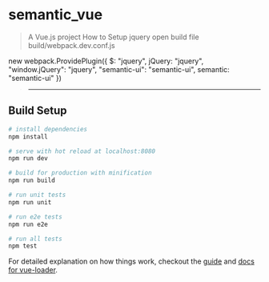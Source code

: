 # semantic_vue

> A Vue.js project
> How to Setup jquery open build file build/webpack.dev.conf.js

 new webpack.ProvidePlugin({
  $: "jquery",
  jQuery: "jquery",
  "window.jQuery": "jquery",
  "semantic-ui": "semantic-ui",
  semantic: "semantic-ui"
  })
> ---------------------------------------------------------------
## Build Setup

``` bash
# install dependencies
npm install

# serve with hot reload at localhost:8080
npm run dev

# build for production with minification
npm run build

# run unit tests
npm run unit

# run e2e tests
npm run e2e

# run all tests
npm test
```

For detailed explanation on how things work, checkout the [guide](http://vuejs-templates.github.io/webpack/) and [docs for vue-loader](http://vuejs.github.io/vue-loader).

